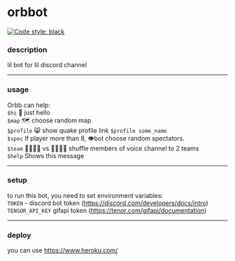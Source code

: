 # orbbot
[![Code style: black](https://img.shields.io/badge/code%20style-black-000000.svg)](https://github.com/psf/black)

### description
lil bot for lil discord channel

---
### usage
Orbb can help:  
`$hi`      👋 just hello  
`$map`     🗺️ choose random map  
`$profile` 😸 show quake profile link `$profile some_name`  
`$spec`    If player more than 8, 👁️bot choose random spectators.  
`$team`    👨‍👩‍👧‍👦 vs 👨‍👨‍👧‍👧 shuffle members of voice channel to 2 teams  
`$help`    Shows this message

---
### setup
to run this bot, you need to set environment variables:  
`TOKEN` - discord bot token (https://discord.com/developers/docs/intro)  
`TENSOR_API_KEY` gifapi token (https://tenor.com/gifapi/documentation)

---
### deploy
you can use https://www.heroku.com/